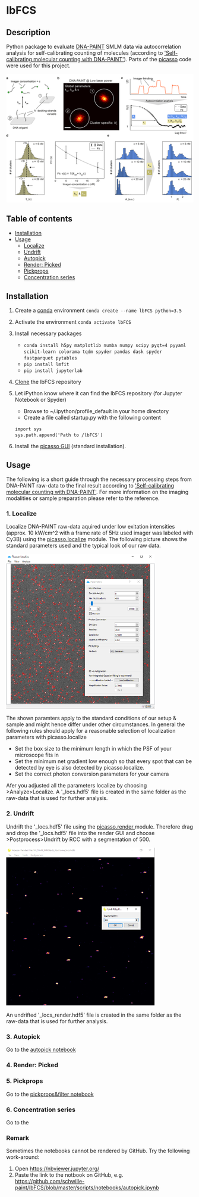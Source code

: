 # lbFCS

## Description
Python package to evaluate [DNA-PAINT][paint] SMLM data via autocorrelation analysis for self-calibrating counting of molecules (according to ['Self-calibrating molecular counting
with DNA-PAINT'][paper]). Parts of the [picasso](https://github.com/jungmannlab/picasso) code were used for this project.

<img src="/docs/figures/principle.png" alt="principle" width="700">

## Table of contents
* [Installation](#installation)
* [Usage](#usage)
   * [Localize](#1-localize)
   * [Undrift](#2-undrift)
   * [Autopick](#3-autopick)
   * [Render: Picked](#4-render-picked)
   * [Pickprops](#5-pickprops)
   * [Concentration series](#6-concentrations-series)
## Installation
1. Create a [conda][conda] environment ``conda create --name lbFCS python=3.5``

2. Activate the environment ``conda activate lbFCS``

3. Install necessary packages 
    * ``conda install h5py matplotlib numba numpy scipy pyqt=4 pyyaml scikit-learn colorama tqdm spyder pandas dask spyder fastparquet pytables``
    * ``pip install lmfit``
    * ``pip install jupyterlab``

4. [Clone](https://help.github.com/en/articles/cloning-a-repository) the lbFCS repository

3. Let iPython know where it can find the lbFCS repository (for Jupyter Notebook or Spyder)
   * Browse to ~/.ipython/profile_default in your home directory
   * Create a file called startup.py with the following content
   ```
   import sys
   sys.path.append('Path to /lbFCS')
   ```
4. Install the [picasso GUI](https://github.com/jungmannlab/picasso) (standard installation).

## Usage
The following is a short guide through the necessary processing steps from DNA-PAINT raw-data to the final result according to ['Self-calibrating molecular counting
with DNA-PAINT'][paper]. For more information on the imaging modalities or sample preparation please refer to the reference. 

### 1. Localize
Localize DNA-PAINT raw-data aquired under low exitation intensities (approx. 10 kW/cm^2 with a frame rate of 5Hz used imager was labeled with Cy3B) using the [picasso.localize](https://picassosr.readthedocs.io/en/latest/localize.html) module. 
The following picture shows the standard parameters used and the typical look of our raw data. 

<img src="/docs/figures/localize.png" alt="principle" width="400">

The shown paramters apply to the standard conditions of our setup & sample and might hence differ under other circumstances. In general the following rules should apply for a reasonable selection of localization parameters with picasso.localize
   * Set the box size to the minimum length in which the PSF of your microscope fits in 
   * Set the minimum net gradient low enough so that every spot that can be detected by eye is also detected by picasso.localize.  
   * Set the correct photon conversion parameters for your camera
    
Afer you adjusted all the parameters localize by choosing >Analyze>Localize. A '_locs.hdf5' file is created in the same folder as the raw-data that is used for further analysis.

### 2. Undrift
Undrift the '_locs.hdf5' file using the [picasso.render ](https://picassosr.readthedocs.io/en/latest/render.html) module.
Therefore drag and drop the '_locs.hdf5' file into the render GUI and choose >Postprocess>Undrift by RCC with a segmentation of 500. 

<img src="/docs/figures/undrift.png" alt="principle" width="400">

An undrifted '_locs_render.hdf5' file is created in the same folder as the raw-data that is used for further analysis.

### 3. Autopick
Go to the [autopick notebook](/scripts/notebooks/autopick.ipynb)

### 4. Render: Picked

### 5. Pickprops
Go to the [pickprops&filter notebook](/scripts/notebooks/pickprops&filter.ipynb)

### 6. Concentration series
Go to the 


### Remark
Sometimes the notebooks cannot be rendered by GitHub. Try the following work-around:
1. Open https://nbviewer.jupyter.org/
2. Paste the link to the notbook on GitHub, e.g. https://github.com/schwille-paint/lbFCS/blob/master/scripts/notebooks/autopick.ipynb 

[paint]:https://www.nature.com/articles/nprot.2017.024
[paper]:http://not-known-yet.com
[conda]:https://docs.conda.io/projects/conda/en/latest/user-guide/getting-started.html
